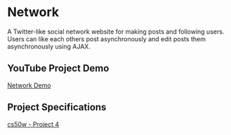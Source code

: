 # Network
A Twitter-like social network website for making posts and following users. Users can like each others post asynchronously and edit posts them asynchronously using AJAX.

## YouTube Project Demo
[Network Demo](https://youtu.be/wCzgbTlmjyo)

## Project Specifications
[cs50w - Project 4](https://cs50.harvard.edu/web/2020/projects/4/network/)
